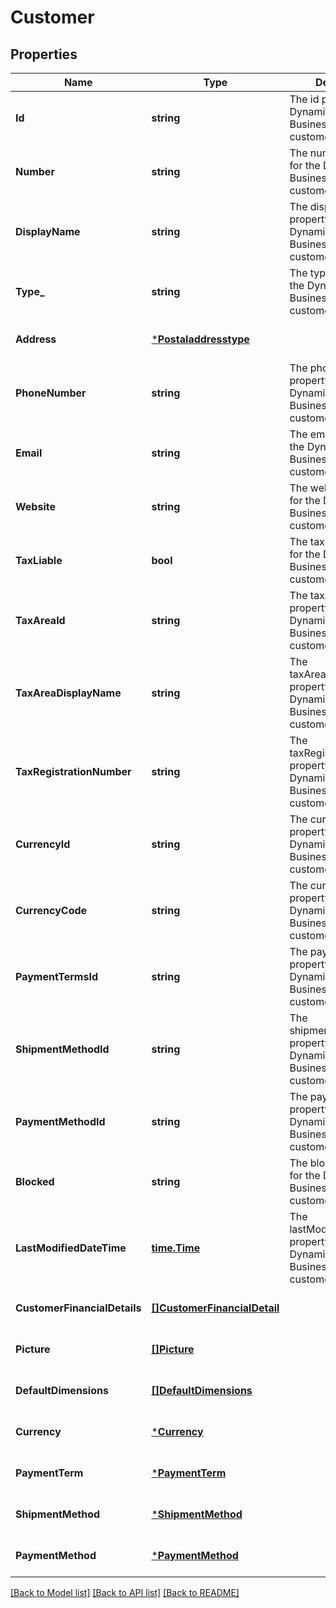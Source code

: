 # Customer

## Properties
Name | Type | Description | Notes
------------ | ------------- | ------------- | -------------
**Id** | **string** | The id property for the Dynamics 365 Business Central customer entity | [optional] [default to null]
**Number** | **string** | The number property for the Dynamics 365 Business Central customer entity | [optional] [default to null]
**DisplayName** | **string** | The displayName property for the Dynamics 365 Business Central customer entity | [optional] [default to null]
**Type_** | **string** | The type property for the Dynamics 365 Business Central customer entity | [optional] [default to null]
**Address** | [***Postaladdresstype**](postaladdresstype.md) |  | [optional] [default to null]
**PhoneNumber** | **string** | The phoneNumber property for the Dynamics 365 Business Central customer entity | [optional] [default to null]
**Email** | **string** | The email property for the Dynamics 365 Business Central customer entity | [optional] [default to null]
**Website** | **string** | The website property for the Dynamics 365 Business Central customer entity | [optional] [default to null]
**TaxLiable** | **bool** | The taxLiable property for the Dynamics 365 Business Central customer entity | [optional] [default to null]
**TaxAreaId** | **string** | The taxAreaId property for the Dynamics 365 Business Central customer entity | [optional] [default to null]
**TaxAreaDisplayName** | **string** | The taxAreaDisplayName property for the Dynamics 365 Business Central customer entity | [optional] [default to null]
**TaxRegistrationNumber** | **string** | The taxRegistrationNumber property for the Dynamics 365 Business Central customer entity | [optional] [default to null]
**CurrencyId** | **string** | The currencyId property for the Dynamics 365 Business Central customer entity | [optional] [default to null]
**CurrencyCode** | **string** | The currencyCode property for the Dynamics 365 Business Central customer entity | [optional] [default to null]
**PaymentTermsId** | **string** | The paymentTermsId property for the Dynamics 365 Business Central customer entity | [optional] [default to null]
**ShipmentMethodId** | **string** | The shipmentMethodId property for the Dynamics 365 Business Central customer entity | [optional] [default to null]
**PaymentMethodId** | **string** | The paymentMethodId property for the Dynamics 365 Business Central customer entity | [optional] [default to null]
**Blocked** | **string** | The blocked property for the Dynamics 365 Business Central customer entity | [optional] [default to null]
**LastModifiedDateTime** | [**time.Time**](time.Time.md) | The lastModifiedDateTime property for the Dynamics 365 Business Central customer entity | [optional] [default to null]
**CustomerFinancialDetails** | [**[]CustomerFinancialDetail**](customerFinancialDetail.md) |  | [optional] [default to null]
**Picture** | [**[]Picture**](picture.md) |  | [optional] [default to null]
**DefaultDimensions** | [**[]DefaultDimensions**](defaultDimensions.md) |  | [optional] [default to null]
**Currency** | [***Currency**](currency.md) |  | [optional] [default to null]
**PaymentTerm** | [***PaymentTerm**](paymentTerm.md) |  | [optional] [default to null]
**ShipmentMethod** | [***ShipmentMethod**](shipmentMethod.md) |  | [optional] [default to null]
**PaymentMethod** | [***PaymentMethod**](paymentMethod.md) |  | [optional] [default to null]

[[Back to Model list]](../README.md#documentation-for-models) [[Back to API list]](../README.md#documentation-for-api-endpoints) [[Back to README]](../README.md)

